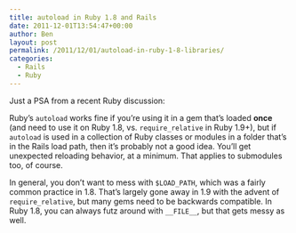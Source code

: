 ```yaml
---
title: autoload in Ruby 1.8 and Rails
date: 2011-12-01T13:54:47+00:00
author: Ben
layout: post
permalink: /2011/12/01/autoload-in-ruby-1-8-libraries/
categories:
  - Rails
  - Ruby
---
```

Just a PSA from a recent Ruby discussion:

Ruby&#8217;s `autoload` works fine if you&#8217;re using it in a gem that&#8217;s loaded **once** (and need to use it on Ruby 1.8, vs. `require_relative` in Ruby 1.9+), but if `autoload` is used in a collection of Ruby classes or modules in a folder that&#8217;s in the Rails load path, then it&#8217;s probably not a good idea. You&#8217;ll get unexpected reloading behavior, at a minimum. That applies to submodules too, of course.

In general, you don&#8217;t want to mess with `$LOAD_PATH`, which was a fairly common practice in 1.8. That&#8217;s largely gone away in 1.9 with the advent of `require_relative`, but many gems need to be backwards compatible. In Ruby 1.8, you can always futz around with `__FILE__`, but that gets messy as well.